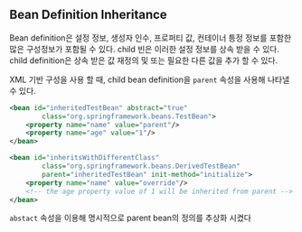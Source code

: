 ## Bean Definition Inheritance

Bean definition은 설정 정보, 생성자 인수, 프로퍼티 값, 컨테이너 틍정 정보를 포함한 많은 구성정보가 포함될 수 있다. child 빈은 이러한 설정 정보를 상속 받을 수 있다. child definition은 상속 받은 값 재정의 및 또는 필요한 다른 값을 추가 할 수 있다.

XML 기반 구성을 사용 할 때, child bean definition을 `parent` 속성을 사용해 나타낼 수 있다.

```xml
<bean id="inheritedTestBean" abstract="true"
        class="org.springframework.beans.TestBean">
    <property name="name" value="parent"/>
    <property name="age" value="1"/>
</bean>

<bean id="inheritsWithDifferentClass"
        class="org.springframework.beans.DerivedTestBean"
        parent="inheritedTestBean" init-method="initialize">  
    <property name="name" value="override"/>
    <!-- the age property value of 1 will be inherited from parent -->
</bean>
```

`abstact` 속성을 이용해 명시적으로 parent bean의 정의를 추상화 시켰다